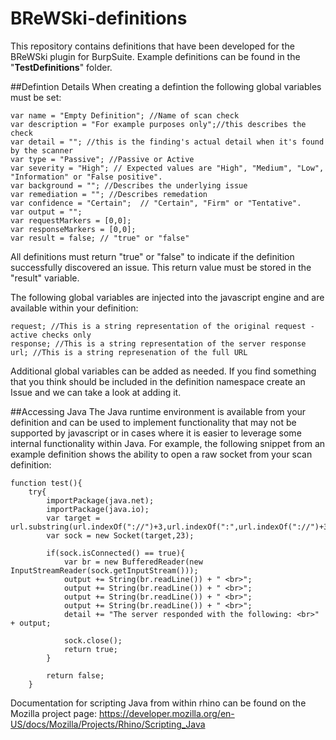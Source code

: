 BReWSki-definitions
===================
This repository contains definitions that have been developed for the BReWSki plugin for BurpSuite. Example definitions can be found in the "**TestDefinitions**" folder.

##Defintion Details
When creating a defintion the following global variables must be set:

    var name = "Empty Definition"; //Name of scan check
    var description = "For example purposes only";//this describes the check
    var detail = ""; //this is the finding's actual detail when it's found by the scanner
    var type = "Passive"; //Passive or Active
    var severity = "High"; // Expected values are "High", "Medium", "Low", "Information" or "False positive".
    var background = ""; //Describes the underlying issue
    var remediation = ""; //Describes remedation
    var confidence = "Certain";  // "Certain", "Firm" or "Tentative".
    var output = "";
    var requestMarkers = [0,0];
    var responseMarkers = [0,0];
    var result = false; // "true" or "false"

All definitions must return "true" or "false" to indicate if the definition successfully discovered an issue. This return value must be stored in the "result" variable.

The following global variables are injected into the javascript engine and are available within your definition:

    request; //This is a string representation of the original request - active checks only
    response; //This is a string representation of the server response
    url; //This is a string represenation of the full URL

Additional global variables can be added as needed. If you find something that you think should be included in the definition namespace create an Issue and we can take a look at adding it.

##Accessing Java
The Java runtime environment is available from your definition and can be used to implement functionality that may not be supported by javascript or in cases where it is easier to leverage some internal functionality within Java. For example, the following snippet from an example definition shows the ability to open a raw socket from your scan definition:

    function test(){
        try{
            importPackage(java.net);
            importPackage(java.io);
            var target = url.substring(url.indexOf("://")+3,url.indexOf(":",url.indexOf("://")+3));
            var sock = new Socket(target,23);
    
            if(sock.isConnected() == true){
                var br = new BufferedReader(new InputStreamReader(sock.getInputStream()));
                output += String(br.readLine()) + " <br>";
                output += String(br.readLine()) + " <br>";
                output += String(br.readLine()) + " <br>";
                output += String(br.readLine()) + " <br>";
                detail += "The server responded with the following: <br>" + output;
    
                sock.close();
                return true;
            }
    
            return false;
        }

Documentation for scripting Java from within rhino can be found on the Mozilla project page: https://developer.mozilla.org/en-US/docs/Mozilla/Projects/Rhino/Scripting_Java
